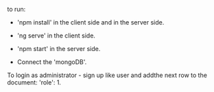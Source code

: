 to run:

* 'npm install' in the client side and in the server side.

* 'ng serve' in the client side.

* 'npm start' in the server side.

* Connect the 'mongoDB'.


To login as administrator - sign up like user and addthe next row to the document:
 'role': 1.